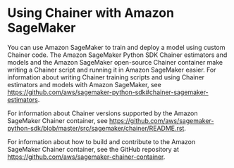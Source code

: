 # Using Chainer with Amazon SageMaker<a name="chainer"></a>

You can use Amazon SageMaker to train and deploy a model using custom Chainer code\. The Amazon SageMaker Python SDK Chainer estimators and models and the Amazon SageMaker open\-source Chainer container make writing a Chainer script and running it in Amazon SageMaker easier\. For information about writing Chainer training scripts and using Chainer estimators and models with Amazon SageMaker, see [https://github\.com/aws/sagemaker\-python\-sdk\#chainer\-sagemaker\-estimators](https://github.com/aws/sagemaker-python-sdk#chainer-sagemaker-estimators)\.

For information about Chainer versions supported by the Amazon SageMaker Chainer container, see [https://github\.com/aws/sagemaker\-python\-sdk/blob/master/src/sagemaker/chainer/README\.rst](https://github.com/aws/sagemaker-python-sdk/blob/master/src/sagemaker/chainer/README.rst)\.

For information about how to build and contribute to the Amazon SageMaker Chainer container, see the GitHub repository at [https://github\.com/aws/sagemaker\-chainer\-container](https://github.com/aws/sagemaker-chainer-container)\.